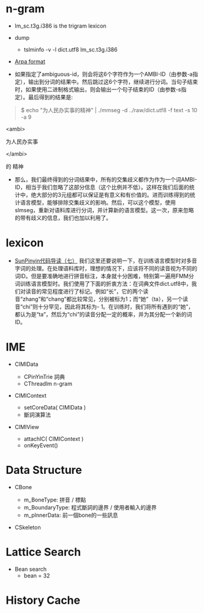 # n-gram #
  * lm\_sc.t3g.i386 is the trigram lexicon
  * dump
    * tslminfo -v -l dict.utf8 lm\_sc.t3g.i386
  * [Arpa format](http://www.speech.sri.com/projects/srilm/manpages/ngram-format.html)

  * 如果指定了ambiguous-id，则会将这6个字符作为一个AMBI-ID（由参数-a指定），输出到分词的结果中。然后跳过这6个字符，继续进行分词。当句子结束时，如果使用二进制格式输出，则会输出一个句子结束的ID（由参数-s指定）。最后得到的结果是:

> $ echo "为人民办实事的精神" | ./mmseg -d ../raw/dict.utf8 -f text -s 10  -a 9

> 

&lt;ambi&gt;

为人民办实事

&lt;/ambi&gt;

 的 精神

  * 那么，我们最终得到的分词结果中，所有的交集歧义都作为作为一个词AMBI-ID，相当于我们忽略了这部分信息（这个比例并不低）。这样在我们后面的统计中，绝大部分的3元组都可以保证是有意义和有价值的。进而训练得到的统计语言模型，能够排除交集歧义的影响。然后，可以这个模型，使用slmseg，重新对语料库进行分词，并计算新的语言模型。这一次，原来忽略的带有歧义的信息，我们也加以利用了。

# lexicon #
  * [SunPinyin代码导读（七）](http://blogs.sun.com/yongsun/entry/sunpinyin%E4%BB%A3%E7%A0%81%E5%AF%BC%E8%AF%BB_%E4%B8%83) 我们这里还要说明一下，在训练语言模型时对多音字词的处理。在处理语料库时，理想的情况下，应该将不同的读音视为不同的词ID。但是要准确地进行拼音标注，本身就十分困难，特别第一遍用FMM分词训练语言模型时。我们使用了下面的折衷方法：在词典文件dict.utf8中，我们对读音的常见程度进行了标记。例如“长”，它的两个读音“zhang”和“chang”都比较常见，分别被标为1；而“她”（ta），另一个读音“chi”则十分罕见，因此将其标为- 1。在训练时，我们将所有遇到的“她”，都认为是“ta”，然后为“chi”的读音分配一定的概率，并为其分配一个新的词ID。

# IME #
  * CIMIData
    * CPinYinTrie 詞典
    * CThreadlm n-gram

  * CIMIContext
    * setCoreData( CIMIData )
    * 斷詞演算法

  * CIMIView
    * attachIC( CIMIContext )
    * onKeyEvent()

# Data Structure #
  * CBone
    * m\_BoneType: 拼音 / 標點
    * m\_BoundaryType: 程式斷詞的邊界 / 使用者輸入的邊界
    * m\_pInnerData: 前一個bone的一些訊息

  * CSkeleton

# Lattice Search #
  * Bean search
    * bean = 32

# History Cache #